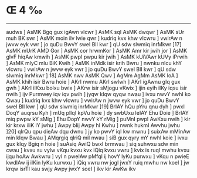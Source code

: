 # Œ 4 ‰
---
audws ] AsMK Bgq gux igAwn vIcwr ] AsMK sqI AsMK dwqwr ] AsMK
sUr muh BK swr ] AsMK moin ilv lwie qwr ] kudriq kvx khw vIcwru ]
vwirAw n jwvw eyk vwr ] jo quDu BwvY sweI BlI kwr ] qU sdw slwmiq
inrMkwr ]17] AsMK mUrK AMD Gor ] AsMK cor hrwmKor ] AsMK Amr
kir jwih jor ] AsMK glvF hiqAw kmwih ] AsMK pwpI pwpu kir jwih ]
AsMK kUiVAwr kUVy iPrwih ] AsMK mlyC mlu BiK Kwih ] AsMK inMdk isir
krih Bwru ] nwnku nIcu khY vIcwru ] vwirAw n jwvw eyk vwr ] jo quDu
BwvY sweI BlI kwr ] qU sdw slwmiq inrMkwr ] 18] AsMK nwv AsMK
Qwv ] AgMm AgMm AsMK loA ] AsMK khih isir Bwru hoie ] AKrI nwmu
AKrI swlwh ] AKrI igAwnu gIq gux gwh ] AKrI ilKxu bolxu bwix ]
AKrw isir sMjogu vKwix ] ijin eyih ilKy iqsu isir nwih ] ijv Purmwey
iqv iqv pwih ] jyqw kIqw qyqw nwau ] ivxu nwvY nwhI ko Qwau ] kudriq
kvx khw vIcwru ] vwirAw n jwvw eyk vwr ] jo quDu BwvY sweI BlI kwr ]
qU sdw slwmiq inrMkwr ]19] BrIAY hQu pYru qnu dyh ] pwxI DoqY auqrsu
Kyh ] mUq plIqI kpVu hoie ] dy swbUxu leIAY Ehu Doie ] BrIAY miq pwpw
kY sMig ] Ehu DopY nwvY kY rMig ] puMnI pwpI AwKxu nwih ] kir kir krxw
iliK lY jwhu ] Awpy bIij Awpy hI Kwhu ] nwnk hukmI Awvhu jwhu ]20]
qIrQu qpu dieAw dqu dwnu ] jy ko pwvY iql kw mwnu ] suixAw mMinAw min
kIqw Bwau ] AMqrgiq qIriQ mil nwau ] siB gux qyry mY nwhI koie ] ivxu
gux kIqy Bgiq n hoie ] suAsiq AwiQ bwxI brmwau ] siq suhwxu sdw
min cwau ] kvxu su vylw vKqu kvxu kvx iQiq kvxu vwru ] kvix is ruqI
mwhu kvxu ijqu hoAw Awkwru ] vyl n pweIAw pMfqI ij hovY lyKu purwxu ]
vKqu n pwieE kwdIAw ij ilKin lyKu kurwxu ] iQiq vwru nw jogI jwxY ruiq
mwhu nw koeI ] jw krqw isrTI kau swjy Awpy jwxY soeI ] ikv kir AwKw
ikv
####
